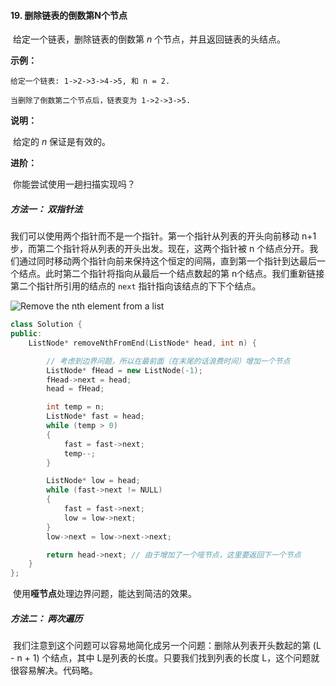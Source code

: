 #### 19. 删除链表的倒数第N个节点

​        给定一个链表，删除链表的倒数第 *n* 个节点，并且返回链表的头结点。

**示例：**

```
给定一个链表: 1->2->3->4->5, 和 n = 2.

当删除了倒数第二个节点后，链表变为 1->2->3->5.
```

**说明：**

​        给定的 *n* 保证是有效的。

**进阶：**

​        你能尝试使用一趟扫描实现吗？





##### 方法一： 双指针法

我们可以使用两个指针而不是一个指针。第一个指针从列表的开头向前移动 n+1 步，而第二个指针将从列表的开头出发。现在，这两个指针被 n 个结点分开。我们通过同时移动两个指针向前来保持这个恒定的间隔，直到第一个指针到达最后一个结点。此时第二个指针将指向从最后一个结点数起的第 n个结点。我们重新链接第二个指针所引用的结点的 `next` 指针指向该结点的下下个结点。

![Remove the nth element from a list](https://pic.leetcode-cn.com/4e134986ba59f69042b2769b84e3f2682f6745033af7bcabcab42922a58091ba-file_1555694482088)



```C++
class Solution {
public:
	ListNode* removeNthFromEnd(ListNode* head, int n) {

		// 考虑到边界问题，所以在最前面（在末尾的话浪费时间）增加一个节点
		ListNode* fHead = new ListNode(-1);
		fHead->next = head;
		head = fHead;

		int temp = n;
		ListNode* fast = head;
		while (temp > 0)
		{
			fast = fast->next;
			temp--;
		}

		ListNode* low = head;
		while (fast->next != NULL)
		{
			fast = fast->next;
			low = low->next;
		}
		low->next = low->next->next;

		return head->next; // 由于增加了一个哑节点，这里要返回下一个节点
	}
};
```

​    使用**哑节点**处理边界问题，能达到简洁的效果。



#####  方法二： 两次遍历

​        我们注意到这个问题可以容易地简化成另一个问题：删除从列表开头数起的第 (L - n + 1) 个结点，其中 L是列表的长度。只要我们找到列表的长度 L，这个问题就很容易解决。代码略。

